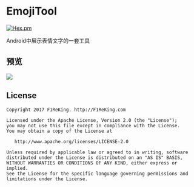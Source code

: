 # EmojiTool

[![Hex.pm](https://img.shields.io/hexpm/l/plug.svg)](https://github.com/F1ReKing/DashView/LICENSE)

Android中展示表情文字的一套工具

## 预览

![](https://ws4.sinaimg.cn/large/006tKfTcgy1fjramapm8gj30a00hsmxs.jpg)

## License

    Copyright 2017 F1ReKing. http://F1ReKing.com

    Licensed under the Apache License, Version 2.0 (the "License");
    you may not use this file except in compliance with the License.
    You may obtain a copy of the License at

       http://www.apache.org/licenses/LICENSE-2.0

    Unless required by applicable law or agreed to in writing, software
    distributed under the License is distributed on an "AS IS" BASIS,
    WITHOUT WARRANTIES OR CONDITIONS OF ANY KIND, either express or implied.
    See the License for the specific language governing permissions and
    limitations under the License.

